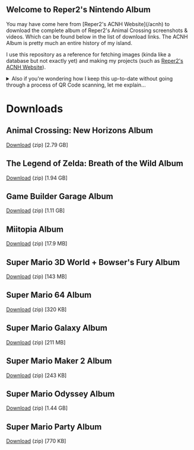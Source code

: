 <h2>Welcome to Reper2's Nintendo Album</h2>

<p>You may have come here from [Reper2's ACNH Website](/acnh) to download the complete album of Reper2's Animal Crossing screenshots & videos. Which can be found below in the list of download links. The ACNH Album is pretty much an entire history of my island.

I use this repository as a reference for fetching images (kinda like a database but not exactly yet) and making my projects (such as [Reper2's ACNH Website](/acnh)).

<details>
    <summary>Also if you're wondering how I keep this up-to-date without going through a process of QR Code scanning, let me explain...</summary>
    After I've finished up whatever game I'm playing (or was playing) on my Switch, I close the game and (properly) power off the Switch. Then, I open the SD Card hatch on the back of the Switch and take out the MicroSD Card. Using a special type of USB-C (that doesn't store data) which has a SD and MicroSD Card input on the side, I insert the MicroSD Card from my Switch and plug the USB-C into the Thunderbolt port of my computer. I then load the USB Drive that has the MicroSD inserted in File Explorer and navigate to [D:\Nintendo\Album](D:\Nintendo\Album) (D is the drive letter unless D is already taken), which is where my entire Nintendo album is located. Obviously acnh is not the only thing in my album, I do take captures in other games sometimes too. After I copy+paste everything from the drive over to this folder, I have to filter out all the non-acnh content (manually) as this is just an album for acnh. When I update this, I add the new photos/videos 1 day after they were taken in case I take more in that day. I only copy+paste the folder with the new photos/videos as it would be inefficient to do it any other way.
</details>

# Downloads
## Animal Crossing: New Horizons Album
[Download](https://github.com/Reper2/nintendo-album/archive/refs/heads/acnh.zip) (zip) [2.79 GB]

## The Legend of Zelda: Breath of the Wild Album
[Download](https://github.com/Reper2/nintendo-album/archive/refs/heads/botw.zip) (zip) [1.94 GB]

## Game Builder Garage Album
[Download](https://github.com/Reper2/nintendo-album/archive/refs/heads/gbg.zip) (zip) [1.11 GB]

## Miitopia Album
[Download](https://github.com/Reper2/nintendo-album/archive/refs/heads/miitopia.zip) (zip) [17.9 MB]

## Super Mario 3D World + Bowser's Fury Album
[Download](https://github.com/Reper2/nintendo-album/archive/refs/heads/sm3dw_bf.zip) (zip) [143 MB]

## Super Mario 64 Album
[Download](https://github.com/Reper2/nintendo-album/archive/refs/heads/sm64.zip) (zip) [320 KB]

## Super Mario Galaxy Album
[Download](https://github.com/Reper2/nintendo-album/archive/refs/heads/smg.zip) (zip) [211 MB]

## Super Mario Maker 2 Album
[Download](https://github.com/Reper2/nintendo-album/archive/refs/heads/smm2.zip) (zip) [243 KB]

## Super Mario Odyssey Album
[Download](https://github.com/Reper2/nintendo-album/archive/refs/heads/smo.zip) (zip) [1.44 GB]

## Super Mario Party Album
[Download](https://github.com/Reper2/nintendo-album/archive/refs/heads/smp.zip) (zip) [770 KB]
